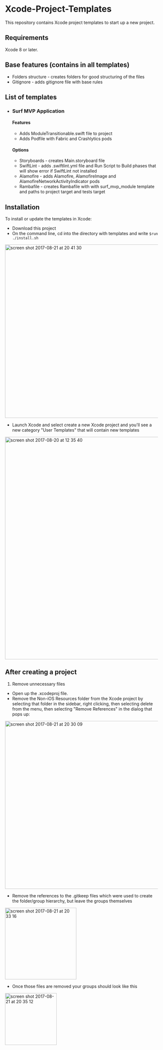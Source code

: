 # Xcode-Project-Templates
This repository contains Xcode project templates to start up a new project.

## Requirements
Xcode 8 or later. 

## Base features (contains in all templates)
* Folders structure - сreates folders for good structuring of the files
* Gitignore - adds gitignore file with base rules

## List of templates
* ### Surf MVP Application
  #### Features
  * Adds ModuleTransitionable.swift file to project
  * Adds Podfile with Fabric and Crashlytics pods
  #### Options
  * Storyboards - creates Main.storyboard file
  * SwiftLint - adds .swiftlint.yml file and Run Script to Build phases that will show error if SwiftLint not installed
  * Alamofire - adds Alamofire, AlamofireImage and AlamofireNetworkActivityIndicator pods
  * Rambafile - creates Rambafile with with surf_mvp_module template and paths to project target and tests target

## Installation
To install or update the templates in Xcode:
  * Download this project
  * On the command line, cd into the directory with templates and write `$run ./install.sh`
 <img width="569" alt="screen shot 2017-08-21 at 20 41 30" src="https://user-images.githubusercontent.com/11653316/29531419-241a33ea-86b1-11e7-8c7d-4b1e54e61f7a.png">
  
  * Launch Xcode and select create a new Xcode project and you'll see a new category "User Templates" that will contain new templates
  <img width="730" alt="screen shot 2017-08-20 at 12 35 40" src="https://user-images.githubusercontent.com/11653316/29493709-433ccf98-85a4-11e7-81cf-9d9565cdd56b.png">

## After creating a project
1. Remove unnecessary files
* Open up the .xcodeproj file.
* Remove the Non-iOS Resources folder from the Xcode project by selecting that folder in the sidebar, right clicking, then selecting delete from the menu, then selecting "Remove References" in the dialog that pops up:
<img width="551" alt="screen shot 2017-08-21 at 20 30 09" src="https://user-images.githubusercontent.com/11653316/29531076-9b90168a-86af-11e7-87af-7477b4ab5b58.png">

* Remove the references to the .gitkeep files which were used to create the folder/group hierarchy, but leave the groups themselves
<img width="235" alt="screen shot 2017-08-21 at 20 33 16" src="https://user-images.githubusercontent.com/11653316/29531169-0e8280ec-86b0-11e7-8577-ad0aa0e8b21d.png">

* Once those files are removed your groups should look like this
<img width="170" alt="screen shot 2017-08-21 at 20 35 12" src="https://user-images.githubusercontent.com/11653316/29531215-47fef256-86b0-11e7-9ddc-bb835f96c748.png">
